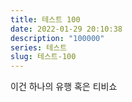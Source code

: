 ```yaml
---
title: 테스트 100
date: 2022-01-29 20:10:38
description: "100000"
series: 테스트
slug: 테스트-100
---
```

이건 하나의 유행 혹은 티비쇼